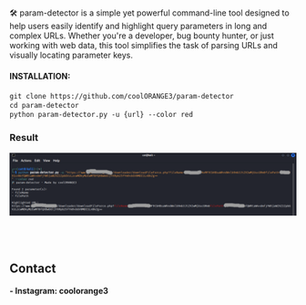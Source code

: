🛠 param-detector is a simple yet powerful command-line tool designed to help users easily identify and highlight query parameters in long and complex URLs. Whether you're a developer, bug bounty hunter, or just working with web data, this tool simplifies the task of parsing URLs and visually locating parameter keys.

#### INSTALLATION:
    git clone https://github.com/coolORANGE3/param-detector
    cd param-detector
    python param-detector.py -u {url} --color red

    

### Result

![image alt](https://github.com/coolORANGE3/param-detector/blob/main/img1.png?raw=true)

<br>
<br>

## Contact
**- Instagram: coolorange3**
